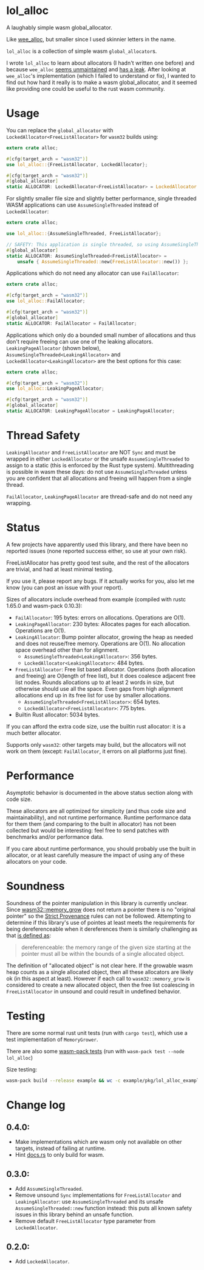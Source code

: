 # lol_alloc

A laughably simple wasm global_allocator.

Like [wee_alloc](https://github.com/rustwasm/wee_alloc), but smaller since I used skinnier letters in the name.

`lol_alloc` is a collection of simple wasm `global_allocator`s.

I wrote `lol_alloc` to learn about allocators (I hadn't written one before) and because `wee_alloc` [seems unmaintained](https://github.com/rustwasm/wee_alloc/issues/107) and [has a leak](https://github.com/rustwasm/wee_alloc/issues/106).
After looking at `wee_alloc`'s implementation (which I failed to understand or fix), I wanted to find out how hard it really is to make a wasm global_allocator, and it seemed like providing one could be useful to the rust wasm community.

# Usage

You can replace the `global_allocator` with `LockedAllocator<FreeListAllocator>` for `wasm32` builds using:

```rust
extern crate alloc;

#[cfg(target_arch = "wasm32")]
use lol_alloc::{FreeListAllocator, LockedAllocator};

#[cfg(target_arch = "wasm32")]
#[global_allocator]
static ALLOCATOR: LockedAllocator<FreeListAllocator> = LockedAllocator::new(FreeListAllocator::new());
```

For slightly smaller file size and slightly better performance, single threaded WASM applications can use `AssumeSingleThreaded` instead of `LockedAllocator`:

```rust
extern crate alloc;

use lol_alloc::{AssumeSingleThreaded, FreeListAllocator};

// SAFETY: This application is single threaded, so using AssumeSingleThreaded is allowed.
#[global_allocator]
static ALLOCATOR: AssumeSingleThreaded<FreeListAllocator> =
    unsafe { AssumeSingleThreaded::new(FreeListAllocator::new()) };
```

Applications which do not need any allocator can use `FailAllocator`:

```rust
extern crate alloc;

#[cfg(target_arch = "wasm32")]
use lol_alloc::FailAllocator;

#[cfg(target_arch = "wasm32")]
#[global_allocator]
static ALLOCATOR: FailAllocator = FailAllocator;
```

Applications which only do a bounded small number of allocations and thus don't require freeing can use one of the leaking allocators.
`LeakingPageAllocator` (shown below), `AssumeSingleThreaded<LeakingAllocator>` and `LockedAllocator<LeakingAllocator>` are the best options for this case:

```rust
extern crate alloc;

#[cfg(target_arch = "wasm32")]
use lol_alloc::LeakingPageAllocator;

#[cfg(target_arch = "wasm32")]
#[global_allocator]
static ALLOCATOR: LeakingPageAllocator = LeakingPageAllocator;
```

# Thread Safety

`LeakingAllocator` and `FreeListAllocator` are NOT `Sync` and must be wrapped in either `LockedAllocator` or the unsafe `AssumeSingleThreaded` to assign to a static (this is enforced by the Rust type system).
Multithreading is possible in wasm these days: do not use `AssumeSingleThreaded` unless you are confident that all allocations and freeing will happen from a single thread.

`FailAllocator`, `LeakingPageAllocator` are thread-safe and do not need any wrapping.

# Status

A few projects have apparently used this library, and there have been no reported issues (none reported success either, so use at your own risk).

FreeListAllocator has pretty good test suite, and the rest of the allocators are trivial, and had at least minimal testing.

If you use it, please report any bugs.
If it actually works for you, also let me know (you can post an issue with your report).

Sizes of allocators include overhead from example (compiled with rustc 1.65.0 and wasm-pack 0.10.3):

- `FailAllocator`: 195 bytes: errors on allocations. Operations are O(1).
- `LeakingPageAllocator`: 230 bytes: Allocates pages for each allocation. Operations are O(1).
- `LeakingAllocator`: Bump pointer allocator, growing the heap as needed and does not reuse/free memory. Operations are O(1). No allocation space overhead other than for alignment.
  - `AssumeSingleThreaded<LeakingAllocator>`: 356 bytes.
  - `LockedAllocator<LeakingAllocator>`: 484 bytes.
- `FreeListAllocator`: Free list based allocator. Operations (both allocation and freeing) are O(length of free list), but it does coalesce adjacent free list nodes. Rounds allocations up to at least 2 words in size, but otherwise should use all the space. Even gaps from high alignment allocations end up in its free list for use by smaller allocations.
  - `AssumeSingleThreaded<FreeListAllocator>`: 654 bytes.
  - `LockedAllocator<FreeListAllocator>`: 775 bytes.
- Builtin Rust allocator: 5034 bytes.

If you can afford the extra code size, use the builtin rust allocator: it is a much better allocator.

Supports only `wasm32`: other targets may build, but the allocators will not work on them (except: `FailAllocator`, it errors on all platforms just fine).

# Performance

Asymptotic behavior is documented in the above status section along with code size.

These allocators are all optimized for simplicity (and thus code size and maintainability), and not runtime performance.
Runtime performance data for them them (and comparing to the built in allocator) has not been collected but would be interesting: feel free to send patches with benchmarks and/or performance data.

If you care about runtime performance, you should probably use the built in allocator, or at least carefully measure the impact of using any of these allocators on your code.

# Soundness

Soundness of the pointer manipulation in this library is currently unclear.
Since [wasm32::memory_grow](https://doc.rust-lang.org/core/arch/wasm32/fn.memory_grow.html)
does not return a pointer there is no "original pointer" so the [Strict Provenance](https://doc.rust-lang.org/std/ptr/index.html#provenance) rules can not be followed.
Attempting to determine if this library's use of pointes at least meets the requirements for being dereferenceable when it dereferences them is similarly challenging as that [is defined as](https://doc.rust-lang.org/std/ptr/index.html#safety):

> dereferenceable: the memory range of the given size starting at the pointer must all be within the bounds of a single allocated object.

The definition of "allocated object" is not clear here.
If the growable wasm heap counts as a single allocated object, then all these allocators are likely ok (in this aspect at least).
However if each call to `wasm32::memory_grow` is considered to create a new allocated object,
then the free list coalescing in `FreeListAllocator` in unsound and could result in undefined behavior.

# Testing

There are some normal rust unit tests (run with `cargo test`),
which use a test implementation of `MemoryGrower`.

There are also some [wasm-pack tests](https://rustwasm.github.io/wasm-bindgen/wasm-bindgen-test/usage.html) (run with `wasm-pack test --node lol_alloc`)

Size testing:

```bash
wasm-pack build --release example && wc -c example/pkg/lol_alloc_example_bg.wasm
```

# Change log

## 0.4.0:

- Make implementations which are wasm only not available on other targets, instead of failing at runtime.
- Hint [docs.rs](https://docs.rs/) to only build for wasm.

## 0.3.0:

- Add `AssumeSingleThreaded`.
- Remove unsound `Sync` implementations for `FreeListAllocator` and `LeakingAllocator`: use `AssumeSingleThreaded` and its unsafe `AssumeSingleThreaded::new` function instead: this puts all known safety issues in this library behind an unsafe function.
- Remove default `FreeListAllocator` type parameter from `LockedAllocator`.

## 0.2.0:

- Add `LockedAllocator`.
